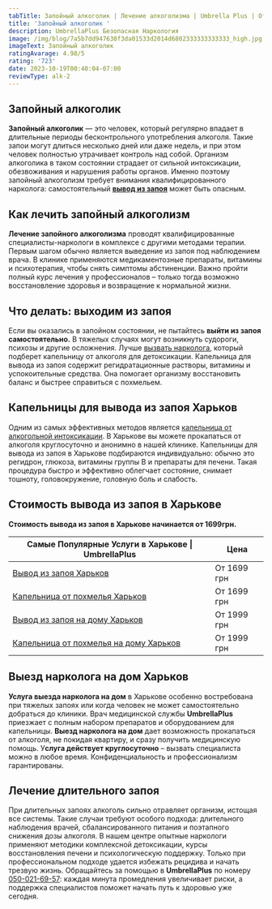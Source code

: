 ```yaml
---
tabTitle: Запойный алкоголик | Лечение алкоголизма | Umbrella Plus | От 1699 грн
title: 'Запойный алкоголик '
description: UmbrellaPlus Безопасная Наркология
image: /img/blog/7a5b7dd947638f3da01533d2014d6802333333333333_high.jpg
imageText: Запойный алкоголик
ratingAvarage: 4.98/5
rating: '723'
date: 2023-10-19T00:40:04-07:00
reviewType: alk-2
---
```


## Запойный алкоголик

**Запойный алкоголик** — это человек, который регулярно впадает в длительные периоды бесконтрольного употребления алкоголя. Такие запои могут длиться несколько дней или даже недель, и при этом человек полностью утрачивает контроль над собой. Организм алкоголика в таком состоянии страдает от сильной интоксикации, обезвоживания и нарушения работы органов. Именно поэтому запойный алкоголизм требует внимания квалифицированного нарколога: самостоятельный **[вывод из запоя](https://umbrella-plus.com.ua/kharkiv/vivod-iz-zapoia-kharkiv/)** может быть опасным.

## Как лечить запойный алкоголизм

**Лечение запойного алкоголизма** проводят квалифицированные специалисты-наркологи в комплексе с другими методами терапии. Первым шагом обычно является выведение из запоя под наблюдением врача. В клинике применяются медикаментозные препараты, витамины и психотерапия, чтобы снять симптомы абстиненции. Важно пройти полный курс лечения у профессионалов – только тогда возможно восстановление здоровья и возвращение к нормальной жизни.

## Что делать: выходим из запоя

Если вы оказались в запойном состоянии, не пытайтесь **выйти из запоя самостоятельно.** В тяжелых случаях могут возникнуть судороги, психозы и другие осложнения. Лучше [вызвать нарколога](https://umbrella-plus.com.ua/kharkiv/vivod-iz-zapoia-na-domy-kharkiv/), который подберет капельницу от алкоголя для детоксикации. Капельница для вывода из запоя содержит регидратационные растворы, витамины и успокоительные средства. Она помогает организму восстановить баланс и быстрее справиться с похмельем.

## Капельницы для вывода из запоя Харьков

Одним из самых эффективных методов является [капельница от алкогольной интоксикации](https://umbrella-plus.com.ua/kharkiv/kapelnica_ot_alkogola_kharkiv/). В Харькове вы можете прокапаться от алкоголя круглосуточно и анонимно в нашей клинике. Капельницы для вывода из запоя в Харькове подбираются индивидуально: обычно это регидрон, глюкоза, витамины группы B и препараты для печени. Такая процедура быстро и эффективно облегчает состояние, снимает тошноту, головокружение, головную боль и слабость.

## Стоимость вывода из запоя в Харькове

**Стоимость вывода из запоя в Харькове начинается от 1699грн.**

| Самые Популярные Услуги в Харькове \| UmbrellaPlus                                                                    | Цена        |
| --------------------------------------------------------------------------------------------------------------------- | ----------- |
| [Вывод из запоя Харьков](https://umbrella-plus.com.ua/kharkiv/vivod-iz-zapoia-kharkiv/)                               | От 1699 грн |
| [Капельница от похмелья Харьков](https://umbrella-plus.com.ua/kharkiv/kapelnica_ot_alkogola_kharkiv/)                 | От 1699 грн |
| [Вывод из запоя на дому Харьков](https://umbrella-plus.com.ua/kharkiv/vivod-iz-zapoia-na-domy-kharkiv/)               | От 1999 грн |
| [Капельница от похмелья на дому Харьков](https://umbrella-plus.com.ua/kharkiv/kapelnica_ot_alkogola_na_domy_kharkiv/) | От 1999 грн |

## Выезд нарколога на дом Харьков

**Услуга выезда нарколога на дом** в Харькове особенно востребована при тяжелых запоях или когда человек не может самостоятельно добраться до клиники. Врач медицинской службы **UmbrellaPlus** приезжает с полным набором препаратов и оборудованием для капельницы. **Выезд нарколога на дом** дает возможность прокапаться от алкоголя, не покидая квартиру, и сразу получить медицинскую помощь. У**слуга действует круглосуточно** – вызвать специалиста можно в любое время. Конфиденциальность и профессионализм гарантированы.

## Лечение длительного запоя

При длительных запоях алкоголь сильно отравляет организм, истощая все системы. Такие случаи требуют особого подхода: длительного наблюдения врачей, сбалансированного питания и поэтапного снижения дозы алкоголя. В нашем центре опытные наркологи применяют методики комплексной детоксикации, курсы восстановления печени и психологическую поддержку. Только при профессиональном подходе удается избежать рецидива и начать трезвую жизнь. Обращайтесь за помощью в **UmbrellaPlus** по номеру [050-021-69-57](0500216957): каждая минута промедления увеличивает риски, а поддержка специалистов поможет начать путь к здоровью уже сегодня.
